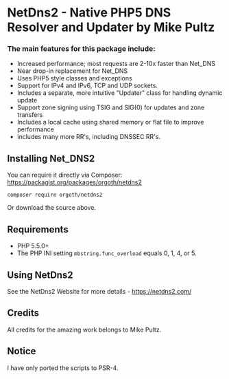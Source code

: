 # NetDns2 - Native PHP5 DNS Resolver and Updater by Mike Pultz #

### The main features for this package include: ###

  * Increased performance; most requests are 2-10x faster than Net\_DNS
  * Near drop-in replacement for Net\_DNS
  * Uses PHP5 style classes and exceptions
  * Support for IPv4 and IPv6, TCP and UDP sockets.
  * Includes a separate, more intuitive "Updater" class for handling dynamic update
  * Support zone signing using TSIG and SIG(0) for updates and zone transfers
  * Includes a local cache using shared memory or flat file to improve performance
  * includes many more RR's, including DNSSEC RR's.


## Installing Net\_DNS2 ##

You can require it directly via Composer: https://packagist.org/packages/orgoth/netdns2

```
composer require orgoth/netdns2
```

Or download the source above.

## Requirements ##

* PHP 5.5.0+
* The PHP INI setting `mbstring.func_overload` equals 0, 1, 4, or 5.


## Using NetDns2 ##

See the NetDns2 Website for more details - https://netdns2.com/

## Credits ##

All credits for the amazing work belongs to Mike Pultz.

## Notice ##

I have only ported the scripts to PSR-4. 